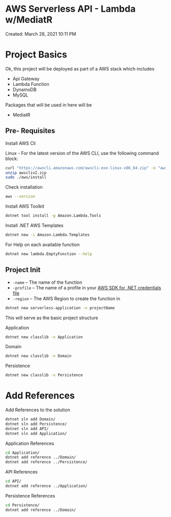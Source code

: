 # AWS Serverless API - Lambda w/MediatR

Created: March 28, 2021 10:11 PM

# Project Basics

Ok, this project will be deployed as part of a AWS stack which includes

- Api Gateway
- Lambda Function
- DynamoDB
- MySQL

Packages that will be used in here will be

- MediatR

## Pre- Requisites

Install AWS Cli 

Linux - For the latest version of the AWS CLI, use the following command block:

```bash
curl "https://awscli.amazonaws.com/awscli-exe-linux-x86_64.zip" -o "awscliv2.zip"
unzip awscliv2.zip
sudo ./aws/install
```

Check installation

```bash
aws --version
```

Install AWS Toolkit

```bash
dotnet tool install -g Amazon.Lambda.Tools
```

Install .NET AWS Templates

```bash
dotnet new -i Amazon.Lambda.Templates
```

For Help on each available function

```bash
dotnet new lambda.EmptyFunction --help
```

## Project Init

- `-name` – The name of the function
- `-profile` – The name of a profile in your [AWS SDK for .NET credentials file](https://docs.aws.amazon.com/sdk-for-net/v3/developer-guide/net-dg-config-creds.html)
- `-region` – The AWS Region to create the function in

```bash
dotnet new serverless-application -n projectName
```

This will serve as the basic project structure

Application

```bash
dotnet new classlib -n Application
```

Domain

```bash
dotnet new classlib -n Domain
```

Persistence

```bash
dotnet new classlib -n Persistence
```

# Add References

Add References to the solution

```bash
dotnet sln add Domain/
dotnet sln add Persistence/
dotnet sln add API/
dotnet sln add Application/
```

Application References

```bash
cd Application/
dotnet add reference ../Domain/
dotnet add reference ../Persistence/
```

API References

```bash
cd API/
dotnet add reference ../Application/
```

Persistence References

```bash
cd Persistence/
dotnet add reference ../Domain/
```